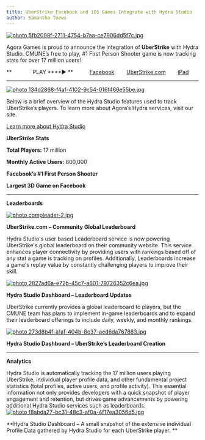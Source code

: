 ```yaml
---
title: UberStrike Facebook and iOS Games Integrate with Hydra Studio
author: Samantha Toews
---
```

[ ![ photo 5fb2098f-2711-4754-b7aa-ce7906dd5f7c.jpg](http://i6.photobucket.com/albums/y221/stdreame/5fb2098f-2711-4754-b7aa-ce7906dd5f7c.jpg) ](http://s6.photobucket.com/user/stdreame/media/5fb2098f-2711-4754-b7aa-ce7906dd5f7c.jpg.html)

 Agora Games is proud to announce the integration of **UberStrike** with Hydra Studio. CMUNE’s free to play, #1 First Person Shooter game is now tracking stats for over 17 million users!

**              PLAY ****▶ **           [Facebook](https://www.facebook.com/uberstrike)        [UberStrike.com](http://uberstrike.cmune.com/)        [iPad](https://itunes.apple.com/us/app/uberstrike-the-fps/id541843276?mt=8)

* * *

[ ![ photo 134d2868-f4af-4102-9c54-016f466e55be.jpg](http://i6.photobucket.com/albums/y221/stdreame/134d2868-f4af-4102-9c54-016f466e55be.jpg) ](http://s6.photobucket.com/user/stdreame/media/134d2868-f4af-4102-9c54-016f466e55be.jpg.html)

 Below is a brief overview of the Hydra Studio features used to track UberStrike’s players. To learn more about Agora’s Hydra services,
 visit our site.

[Learn more about Hydra Studio](https://hydra.agoragames.com/splash)

**UberStrike Stats**

**Total Players:**
17 million

**Monthly Active Users:**
800,000

**Facebook’s #1 First Person Shooter**

**Largest 3D Game on Facebook**

* * *
**Leaderboards**




 [ ![ photo compleader-2.jpg](http://i6.photobucket.com/albums/y221/stdreame/compleader-2.jpg) ](http://s6.photobucket.com/user/stdreame/media/compleader-2.jpg.html)

**UberStrike.com – Community Global Leaderboard**

Hydra Studio's user based Leaderboard service is now powering UberStrike's global leaderboard on their community website. This service enhances player connectivity by providing users with rankings based off of any stat a game is tracking on profiles. Additionally, Leaderboards increase a game's replay value by constantly challenging players to improve their skill.

[ ![ photo 2827ad6a-e72b-45c7-a601-79726352c6ea.jpg](http://i6.photobucket.com/albums/y221/stdreame/2827ad6a-e72b-45c7-a601-79726352c6ea.jpg) ](http://s6.photobucket.com/user/stdreame/media/2827ad6a-e72b-45c7-a601-79726352c6ea.jpg.html)

**Hydra Studio Dashboard – Leaderboard Updates**

UberStrike currently provides a global leaderboard to players, but the CMUNE team has plans to implement in-game leaderboards and to expand their leaderboard offerings to include daily, weekly, and monthly rankings.

[ ![ photo 273d8b4f-a1af-404b-8e37-aed6da767883.jpg](http://i6.photobucket.com/albums/y221/stdreame/273d8b4f-a1af-404b-8e37-aed6da767883.jpg) ](http://s6.photobucket.com/user/stdreame/media/273d8b4f-a1af-404b-8e37-aed6da767883.jpg.html)

**Hydra Studio Dashboard – UberStrike’s Leaderboard Creation**

* * *

**Analytics**

Hydra Studio is automatically tracking the 17 million users playing UberStrike, individual player profile data, and other fundamental project statistics (total profiles, active users, and profile activity). This essential information not only provides developers with a quick snapshot of player engagement and retention, but drives game advancements by powering additional Hydra Studio services such as leaderboards.
[ ![ photo f8abda27-bc31-48c3-af0a-4f17ea3056d5.jpg](http://i6.photobucket.com/albums/y221/stdreame/f8abda27-bc31-48c3-af0a-4f17ea3056d5.jpg) ](http://s6.photobucket.com/user/stdreame/media/f8abda27-bc31-48c3-af0a-4f17ea3056d5.jpg.html)

**Hydra Studio Dashboard – A small snapshot of the extensive individual Profile Data gathered by Hydra Studio for each UberStrike player. **
